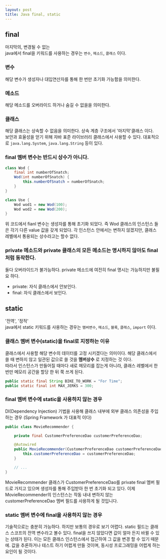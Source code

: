 ```yaml
---
layout: post
title: Java final, static
---
```


## final
마지막의, 변경될 수 없는  
java에서 final을 키워드를 사용하는 경우는 `변수`, `메소드`, `클래스` 이다.

### 변수
해당 변수가 생성자나 대입연산자를 통해 한 번만 초기화 가능함을 의미한다.

### 메소드
해당 메소드를 오버라이드 하거나 숨길 수 없을을 의미한다.

### 클래스
해당 클래스는 상속할 수 없음을 의미한다. 상속 계층 구조에서 '마지막'클래스 이다.  
보안과 효율성을 얻기 위해 자바 표준 라이브러리 클래스에서 사용할 수 있다. 대표적으로 `java.lang.System`, `java.lang.String` 등이 있다.


### final 멤버 변수는 반드시 상수가 아니다.
```java
class Wod {
    final int numberOfSnatch;
    Wod(int numberOfSnatch) {
        this.numberOfSnatch = numberOfSnatch;
    }
}

class Use {
    Wod wod1 = new Wod(100);
    Wod wod2 = new Wod(200);
}
```
위 코드에서 fianl 변수는 생성자를 통해 초기화 되었다. 즉 Wod 클래스의 인스턴스 들은 각기 다른 value 값을 갖게 되었다.
각 인스턴스 안에서는 변하지 않겠지만, 클래스 레벨에서 통용되는 상수라고는 할수 없다.

### private 메소드와 private 클래스의 모든 메소드는 명시하지 않아도 final 처럼 동작한다.

둘다 오버라이드가 불가능하다. private 메소드에 여전히 final 명시는 가능하지만 불필요 하다.  
- private: 자식 클래스에서 안보인다.  
- final: 자식 클래스에서 보인다.  


## static
'전역', '정적'   
java에서 static 키워드를 사용하는 경우는 `멤버변수`, `메소드`, `블록`, `클래스`, `import` 이다.

### 클래스 멤버 변수(static)을 final로 지정하는 이유
클래스에서 사용할 해당 변수의 데이터를 고정 시키겠다는 의미이다. 해당 클래스에서 쓸 때 변하지 않고 일관된 값으로 쓸 것을 **멤버상수** 로 지정하는 것 이다.  
따라서 인스턴스가 만들어질 때마다 새로 메모리를 잡는게 아니라, 클래스 레벨에서 한 번만 메모리 공간을 할당 한 뒤 쭉 쓰게 된다.

```java
public static final String BIKE_TO_WORK = "For Time";
public static final int MAX_JERKS = 300;
```


### final 멤버 변수에 static을 사용하지 않는 경우
DI(Dependency Injection) 기법을 사용해 클래스 내부에 외부 클래스 의존성을 주입 하는 경우 (Spring Framework 가 대표적 이다)  

~~~java
public class MovieRecommender {

    private final CustomerPreferenceDao customerPreferenceDao;

    @Autowired
    public MovieRecommender(CustomerPreferenceDao customerPreferenceDao) {
        this.customerPreferenceDao = customerPreferenceDao;
    }

    // ...
}
~~~
MovieRecommender 클래스가 CustomerPreferenceDao를 private final 멤버 필드로 가지고 있으며 생성자를 통해 주입받아 한 번 초기화 되고 있다.
이제 MovieRecommender의 인스턴스는 작동 내내 변하지 않는 customerPreferenceDao 멤버 필드를 사용하게 될 것입니다.


### static 멤버 변수에 final을 사용하지 않는 경우
기술적으로는 충분히 가능하다. 하지만 보통의 경우로 보기 어렵다. static 필드는 클래스 스코프의 전역 변수라고 볼수 있다.
final을 쓰지 않았다면 값이 얼마 든지 바뀔 수 있는 상태가 된다. 이는 모든 클래스 인스턴스에서 접근하여 그 값을 변경 할 수 있기 때문에.
값을 추론하거나 테스트 하기 어렵게 만들 것이며, 동시성 프로그래밍을 어렵게 하는 요인이 될 것이다.

